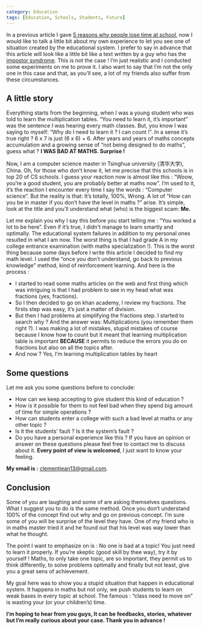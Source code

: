```yaml
---
category: Education
tags: [Education, Schools, Students, Future]
---
```


In a previous article I gave [5 reasons why people lose time at school](https://clement-jean.github.io/5-reasons-why-you-lost-time-in-school/), 
now I would like to talk a little bit about my own experience to let you
see one of situation created by the educational system. I prefer to say in
advance that this article will look like a little bit like a text written
by a guy who has the [impostor syndrome](https://en.wikipedia.org/wiki/Impostor_syndrome). This is not the case ! 
I’m just realistic and I conducted some experiments on me to prove it. 
I also want to say that I’m not the only one in this case and that, 
as you’ll see, a lot of my friends also suffer from these circumstances.

## A little story

Everything starts from the beginning, when I was a young student who was told to learn the multiplication tables. “You need to learn it, it’s important” was the sentence I was hearing every math classes. But, you know I was saying to myself: “Why do I need to learn it ? I can count !”. In a sense it’s true right ? 6 x 7 is just (6 x 6) + 6. After years and years of maths concepts accumulation and a growing sense of “not being designed to do maths”, guess what ? **I WAS BAD AT MATHS. Surprise !**

Now, I am a computer science master in Tsinghua university (清华大学), China. Oh, for those who don’t know it, let me precise that this schools is in top 20 of CS schools. I guess your reaction now is almost like this : “Woow, you’re a good student, you are probably better at maths now”. I’m used to it, it’s the reaction I encounter every time I say the words : “Computer science”. But the reality is that: It’s totally, 100%, Wrong. A lot of “How can you be in master if you don’t have the level in maths ?” arise. It’s simple, look at the title and you’ll understand what (who) is the biggest scam: **Me.**

Let me explain you why I say this before you start telling me : “You worked a lot to be here”. Even if it’s true, I didn't manage to learn smartly and optimally. The educational system failures in addition to my personal ones resulted in what I am now. The worst thing is that I had grade A in my college entrance examination (with maths specialization !). This is the worst thing because some days before I write this article I decided to find my math level. I used the “once you don’t understand, go back to previous knowledge” method, kind of reinforcement learning. And here is the process :

- I started to read some maths articles on the web and first thing which was intriguing is that I had problem to see in my head what was fractions (yes, fractions).
- So I then decided to go on khan academy, I review my fractions. The firsts step was easy, it’s just a matter of division.
- But then I had problems at simplifying the fractions step. I started to search why ? And the answer was: Multiplications (you remember them right ?). I was making a lot of mistakes, stupid mistakes of course because I know how to count but it meant that learning multiplication table is important **BECAUSE** it permits to reduce the errors you do on fractions but also on all the topics after.
- And now ? Yes, I’m learning multiplication tables by heart

## Some questions

Let me ask you some questions before to conclude:
- How can we keep accepting to give student this kind of education ?
- How is it possible for them to not feel bad when they spend big amount of time for simple operations ?
- How can students enter a college with such a bad level at maths or any other topic ?
- Is it the students’ fault ? Is it the system’s fault ?
- Do you have a personal experience like this ?
If you have an opinion or answer on these questions please feel free to contact me to discuss about it. **Every point of view is welcomed**, I just want to know your feeling.

**My email is :** clementjean13@gmail.com.

## Conclusion

Some of you are laughing and some of are asking themselves questions. What I suggest you to do is the same method. Once you don’t understand 100% of the concept find out why and go on previous concept. I’m sure some of you will be surprise of the level they have. One of my friend who is in maths master tried it and he found out that his level was way lower than what he thought.

The point I want to emphasize on is : No one is bad at a topic! You just need to learn it properly. If you’re skeptic (good skill by thee way), try it by yourself ! Maths, to only take one topic, are so important, they permit us to think differently, to solve problems optimally and finally but not least, give you a great sens of achievement.

My goal here was to show you a stupid situation that happen in educational system. It happens in maths but not only, we push students to learn on weak bases in every topic at school. The famous : “class need to move on” is wasting your (or your children’s) time.

**I’m hoping to hear from you guys, It can be feedbacks, stories, whatever but I’m really curious about your case. Thank you in advance !**
